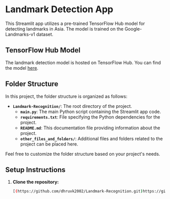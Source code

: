 # Landmark Detection App

This Streamlit app utilizes a pre-trained TensorFlow Hub model for detecting landmarks in Asia. The model is trained on the Google-Landmarks-v1 dataset.

## TensorFlow Hub Model

The landmark detection model is hosted on TensorFlow Hub. You can find the model [here](https://tfhub.dev/google/on_device_vision/classifier/landmarks_classifier_asia_V1/1).

## Folder Structure

In this project, the folder structure is organized as follows:

- **`Landmark-Recognition/`**: The root directory of the project.
  - **`main.py`**: The main Python script containing the Streamlit app code.
  - **`requirements.txt`**: File specifying the Python dependencies for the project.
  - **`README.md`**: This documentation file providing information about the project.
  - **`other_files_and_folders/`**: Additional files and folders related to the project can be placed here.

Feel free to customize the folder structure based on your project's needs.


## Setup Instructions

1. **Clone the repository:**

   ```bash
   [(https://github.com/dhruvk2002/Landmark-Recognition.git)https://github.com/dhruvk2002/Landmark-Recognition.git)]


